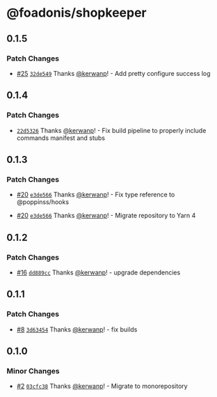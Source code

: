 # @foadonis/shopkeeper

## 0.1.5

### Patch Changes

- [#25](https://github.com/FriendsOfAdonis/FriendsOfAdonis/pull/25) [`32de549`](https://github.com/FriendsOfAdonis/FriendsOfAdonis/commit/32de54973ce8cc95e9e961b07879051f7d0f52ab) Thanks [@kerwanp](https://github.com/kerwanp)! - Add pretty configure success log

## 0.1.4

### Patch Changes

- [`22d5326`](https://github.com/FriendsOfAdonis/FriendsOfAdonis/commit/22d532670e889dc39fd86b7a968ee940a416f7d6) Thanks [@kerwanp](https://github.com/kerwanp)! - Fix build pipeline to properly include commands manifest and stubs

## 0.1.3

### Patch Changes

- [#20](https://github.com/FriendsOfAdonis/FriendsOfAdonis/pull/20) [`e3de566`](https://github.com/FriendsOfAdonis/FriendsOfAdonis/commit/e3de566a8a6c7ef10d9f7326be90a910a1c8565c) Thanks [@kerwanp](https://github.com/kerwanp)! - Fix type reference to @poppinss/hooks

- [#20](https://github.com/FriendsOfAdonis/FriendsOfAdonis/pull/20) [`e3de566`](https://github.com/FriendsOfAdonis/FriendsOfAdonis/commit/e3de566a8a6c7ef10d9f7326be90a910a1c8565c) Thanks [@kerwanp](https://github.com/kerwanp)! - Migrate repository to Yarn 4

## 0.1.2

### Patch Changes

- [#16](https://github.com/FriendsOfAdonis/FriendsOfAdonis/pull/16) [`dd889cc`](https://github.com/FriendsOfAdonis/FriendsOfAdonis/commit/dd889cca8b7dddfbb7a1d476076d2895b7274dd5) Thanks [@kerwanp](https://github.com/kerwanp)! - upgrade dependencies

## 0.1.1

### Patch Changes

- [#8](https://github.com/FriendsOfAdonis/FriendsOfAdonis/pull/8) [`3d63454`](https://github.com/FriendsOfAdonis/FriendsOfAdonis/commit/3d63454a855df620353808648b02a57ba15041f2) Thanks [@kerwanp](https://github.com/kerwanp)! - fix builds

## 0.1.0

### Minor Changes

- [#2](https://github.com/FriendsOfAdonis/FriendsOfAdonis/pull/2) [`03cfc38`](https://github.com/FriendsOfAdonis/FriendsOfAdonis/commit/03cfc3878a2fe215be751160d7996441698e5298) Thanks [@kerwanp](https://github.com/kerwanp)! - Migrate to monorepository

